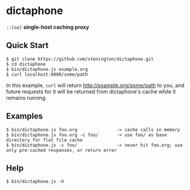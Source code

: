 # dictaphone 
`::[oo]`
**single-host caching proxy**

## Quick Start

```
$ git clone https://github.com/stenington/dictaphone.git
$ cd dictaphone
$ bin/dictaphone.js example.org
$ curl localhost:8080/some/path
```

In this example, `curl` will return http://example.org/some/path to you, and future requests for it
will be returned from dictaphone's cache while it remains running.

## Examples
```
$ bin/dictaphone.js foo.org               -> cache calls in memory
$ bin/dictaphone.js foo.org -c foo/       -> use foo/ as base directory for flat file cache
$ bin/dictaphone.js -c foo/               -> never hit foo.org; use only pre-cached responses, or return error
```

## Help
```
$ bin/dictaphone.js -h
```

